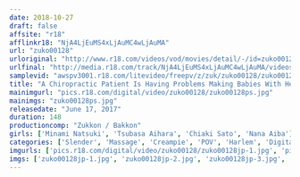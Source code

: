 ```yaml
---
date: 2018-10-27
draft: false
affsite: "r18"
afflinkr18: "NjA4LjEuMS4xLjAuMC4wLjAuMA"
url: "zuko00128"
urloriginal: "http://www.r18.com/videos/vod/movies/detail/-/id=zuko00128"
urlfinal: "http://media.r18.com/track/NjA4LjEuMS4xLjAuMC4wLjAuMA/videos/vod/movies/detail/-/id=zuko00128"
samplevid: "awspv3001.r18.com/litevideo/freepv/z/zuk/zuko00128/zuko00128_dmb_w.mp4"
title: "A Chiropractic Patient Is Having Problems Making Babies With Her Slender Body"
mainimgurl: "pics.r18.com/digital/video/zuko00128/zuko00128ps.jpg"
mainimgs: "zuko00128ps.jpg"
releasedate: "June 17, 2017"
duration: 148
productioncomp: "Zukkon / Bakkon"
girls: ['Minami Natsuki', 'Tsubasa Aihara', 'Chiaki Sato', 'Nana Aiba']
categories: ['Slender', 'Massage', 'Creampie', 'POV', 'Harlem', 'Digital Mosaic', 'Hi-Def']
imgurls: ['pics.r18.com/digital/video/zuko00128/zuko00128jp-1.jpg', 'pics.r18.com/digital/video/zuko00128/zuko00128jp-2.jpg', 'pics.r18.com/digital/video/zuko00128/zuko00128jp-3.jpg', 'pics.r18.com/digital/video/zuko00128/zuko00128jp-4.jpg', 'pics.r18.com/digital/video/zuko00128/zuko00128jp-5.jpg', 'pics.r18.com/digital/video/zuko00128/zuko00128jp-6.jpg', 'pics.r18.com/digital/video/zuko00128/zuko00128jp-7.jpg', 'pics.r18.com/digital/video/zuko00128/zuko00128jp-8.jpg', 'pics.r18.com/digital/video/zuko00128/zuko00128jp-9.jpg', 'pics.r18.com/digital/video/zuko00128/zuko00128jp-10.jpg', 'pics.r18.com/digital/video/zuko00128/zuko00128jp-11.jpg', 'pics.r18.com/digital/video/zuko00128/zuko00128jp-12.jpg', 'pics.r18.com/digital/video/zuko00128/zuko00128jp-13.jpg', 'pics.r18.com/digital/video/zuko00128/zuko00128jp-14.jpg', 'pics.r18.com/digital/video/zuko00128/zuko00128jp-15.jpg', 'pics.r18.com/digital/video/zuko00128/zuko00128jp-16.jpg', 'pics.r18.com/digital/video/zuko00128/zuko00128jp-17.jpg', 'pics.r18.com/digital/video/zuko00128/zuko00128jp-18.jpg', 'pics.r18.com/digital/video/zuko00128/zuko00128jp-19.jpg', 'pics.r18.com/digital/video/zuko00128/zuko00128jp-20.jpg']
imgs: ['zuko00128jp-1.jpg', 'zuko00128jp-2.jpg', 'zuko00128jp-3.jpg', 'zuko00128jp-4.jpg', 'zuko00128jp-5.jpg', 'zuko00128jp-6.jpg', 'zuko00128jp-7.jpg', 'zuko00128jp-8.jpg', 'zuko00128jp-9.jpg', 'zuko00128jp-10.jpg', 'zuko00128jp-11.jpg', 'zuko00128jp-12.jpg', 'zuko00128jp-13.jpg', 'zuko00128jp-14.jpg', 'zuko00128jp-15.jpg', 'zuko00128jp-16.jpg', 'zuko00128jp-17.jpg', 'zuko00128jp-18.jpg', 'zuko00128jp-19.jpg', 'zuko00128jp-20.jpg']
---
```

